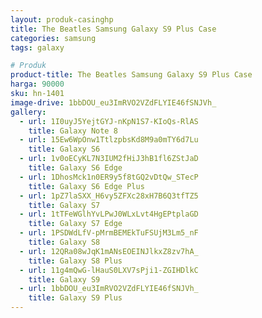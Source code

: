 ```yaml
---
layout: produk-casinghp
title: The Beatles Samsung Galaxy S9 Plus Case
categories: samsung
tags: galaxy

# Produk
product-title: The Beatles Samsung Galaxy S9 Plus Case
harga: 90000
sku: hn-1401
image-drive: 1bbDOU_eu3ImRVO2VZdFLYIE46fSNJVh_
gallery:
  - url: 1I0uyJ5YejtGYJ-nKpN1S7-KIoQs-RlAS
    title: Galaxy Note 8
  - url: 15Ew6WpOnw1TtlzpbsKd8M9a0mTY6d7Lu
    title: Galaxy S6
  - url: 1v0oECyKL7N3IUM2fHiJ3hB1fl6ZStJaD
    title: Galaxy S6 Edge
  - url: 1DhosMck1n0ER9y5f8tGQ2vDtQw_STecP
    title: Galaxy S6 Edge Plus
  - url: 1pZ7laSXX_H6vy5ZFXc28xH7B6Q3tfTZ5
    title: Galaxy S7
  - url: 1tTFeWGlhYvLPwJ0WLxLvt4HgEPtplaGD
    title: Galaxy S7 Edge
  - url: 1PSDWdLfV-pMrmBEMEkTuFSUjM3Lm5_nF
    title: Galaxy S8
  - url: 12QRa08wJqK1mANsEOEINJlkxZ8zv7hA_
    title: Galaxy S8 Plus
  - url: 11g4mQwG-lHauS0LXV7sPji1-ZGIHDlkC
    title: Galaxy S9
  - url: 1bbDOU_eu3ImRVO2VZdFLYIE46fSNJVh_
    title: Galaxy S9 Plus
---
```

